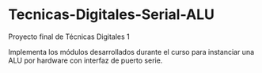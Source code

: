 # Tecnicas-Digitales-Serial-ALU
Proyecto final de Técnicas Digitales 1

Implementa los módulos desarrollados durante el curso para instanciar una ALU por hardware con interfaz de puerto serie.
